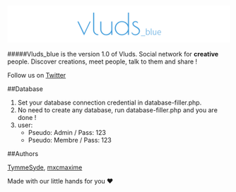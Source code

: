 ![Vluds](/img/banniere.png "Vluds")
 
#####Vluds_blue is the version 1.0 of Vluds.
Social network for **creative** people. Discover creations, meet people, talk to them and share !

Follow us on [Twitter](https://twitter.com/Vluds_)

##Database
1. Set your database connection credential in database-filler.php.
2. No need to create any database, run database-filler.php and you are done !
3. user:
	- Pseudo: Admin  / Pass: 123
	- Pseudo: Membre / Pass: 123

##Authors

[TymmeSyde](https://github.com/TymmeSyde), [mxcmaxime](https://github.com/mxcmaxime)

Made with our little hands for you :heart:

